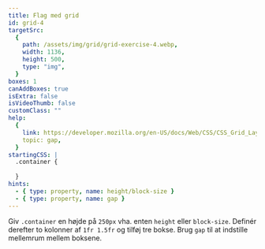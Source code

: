 ```yaml
---
title: Flag med grid
id: grid-4
targetSrc:
  {
    path: /assets/img/grid/grid-exercise-4.webp,
    width: 1136,
    height: 500,
    type: "img",
  }
boxes: 1
canAddBoxes: true
isExtra: false
isVideoThumb: false
customClass: ""
help:
  {
    link: https://developer.mozilla.org/en-US/docs/Web/CSS/CSS_Grid_Layout/Basic_Concepts_of_Grid_Layout#gutters,
    topic: gap,
  }
startingCSS: |
  .container {
    
  }
hints:
  - { type: property, name: height/block-size }
  - { type: property, name: gap }
---
```


<span></span>

Giv <code class="token selector">.container</code> en højde på <code data-type="value">250px</code> vha. enten `height` eller `block-size`. Definér derefter to kolonner af <code data-type="value">1fr 1.5fr</code> og tilføj tre bokse. Brug `gap` til at indstille mellemrum mellem boksene.

<!-- Giv `.container` en højde på `250px` vha. enten `height` eller `block-size`. Definér derefter to kolonner af `1fr 1.5fr` og tilføj tre bokse. Brug `gap` til at indstille mellemrum mellem boksene. -->
